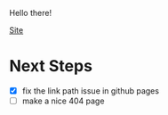 Hello there!

[Site](https://paul3756769.github.io/Homepage/)

# Next Steps
- [x] fix the link path issue in github pages
- [ ] make a nice 404 page
